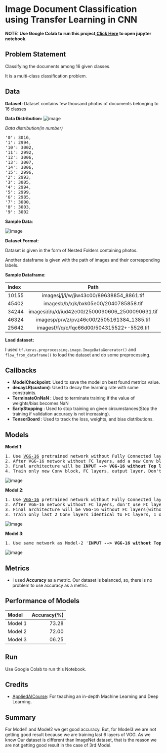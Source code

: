 # Image Document Classification using Transfer Learning in CNN

**NOTE: Use Google Colab to run this project,[Click Here](https://colab.research.google.com/drive/13A4TuM8gO-AodUfL0AUkq5fvXii_xebn?usp=sharing) to open jupyter notebook.**

## Problem Statement
Classifying the documents among 16 given classes.

It is a multi-class classification problem.

## Data
__Dataset__: Dataset contains few thousand photos of documents belonging to 16 classes

__Data Distribution:__ 
![image](https://user-images.githubusercontent.com/32350208/122882842-384cb280-d35a-11eb-9528-4ad63ace91ba.png)

_Data distribution(in number)_
<pre>
'0': 3016,
'1': 2994,
'10': 3002,
'11': 2992,
'12': 3006,
'13': 3007,
'14': 3006,
'15': 2996,
'2': 2993,
'3': 3005,
'4': 2994,
'5': 2999,
'6': 2985,
'7': 3000,
'8': 3003,
'9': 3002
</pre>

__Sample Data__:

![image](https://user-images.githubusercontent.com/32350208/122882997-5d412580-d35a-11eb-8d70-6dd1b93ef734.png)

__Dataset Format__:

Dataset is given in the form of Nested Folders containing photos. 

Another dataframe is given with the path of images and their corresponding labels.

__Sample Dataframe__:

|Index  |Path                                             |Label|
| :---  |  :----:                                         | ---:|               
|10155	|imagesj/j/i/w/jiw43c00/89638854_8861.tif	        |6    |
|45402	|imagesb/b/x/k/bxk05e00/2040785858.tif	          |10   |
|34244	|imagesi/i/u/d/iud42e00/2500090606_2500090631.tif	|12   |
|46324	|imagesp/p/v/z/pvz46c00/2505161384_1385.tif	      |1    |
|25642	|imagesf/f/q/c/fqc66d00/504315522+-5526.tif	      |3    |

__Load dataset:__

I used `tf.keras.preprocessing.image.ImageDataGenerator()` and `flow_from_dataframe()` to load the dataset and do some preprocessing.

## Callbacks
* __ModelCheckpoint__: Used to save the model on best found metrics value.
* __decayLR(custom)__: Used to decay the learning rate with some constraints.
* __TerminateOnNaN__ : Used to terminate training if the value of weights/bias becomes NaN
* __EarlyStopping__  : Used to stop training on given circumstances(Stop the training if validation accuracy is not increasing).
* __TensorBoard__    : Used to track the loss, weights, and bias distributions.
## Models

__Model 1__:
<pre>
1. Use <a href='https://www.tensorflow.org/api_docs/python/tf/keras/applications/VGG16'>VGG-16</a> pretrained network without Fully Connected layers and initilize all the weights with Imagenet trained weights. 
2. After VGG-16 network without FC layers, add a new Conv block ( 1 Conv layer and 1 Maxpooling ), 2 FC layers and a output layer to classify 16 classes. You are free to choose any hyperparameters/parameters of conv block, FC layers, output layer. 
3. Final architecture will be <b>INPUT --> VGG-16 without Top layers(FC) --> Conv Layer --> Maxpool Layer --> 2 FC layers --> Output Layer</b>
4. Train only new Conv block, FC layers, output layer. Don't train the VGG-16 network. 
</pre>
![image](https://user-images.githubusercontent.com/32350208/122886056-3f28f480-d35d-11eb-9daa-127b2d0cf6f0.png)

__Model 2__:
<pre>
1. Use <a href='https://www.tensorflow.org/api_docs/python/tf/keras/applications/VGG16'>VGG-16</a> pretrained network without Fully Connected layers and initilize all the weights with Imagenet trained weights.
2. After VGG-16 network without FC layers, don't use FC layers, use conv layers only as Fully connected layer. any FC layer can be converted to a CONV layer. This conversion will reduce the No of Trainable parameters in FC layers. For example, an FC layer with K=4096 that is looking at some input volume of size 7×7×512 can be equivalently expressed as a CONV layer with F=7,P=0,S=1,K=4096. In other words, we are setting the filter size to be exactly the size of the input volume, and hence the output will simply be 1×1×4096 since only a single depth column “fits” across the input volume, giving identical result as the initial FC layer. You can refer <a href='http://cs231n.github.io/convolutional-networks/#convert'>this</a> link to better understanding of using Conv layer in place of fully connected layers.
3. Final architecture will be VGG-16 without FC layers(without top), 2 Conv layers identical to FC layers, 1 output layer for 16 class classification. <b>INPUT --> VGG-16 without Top layers(FC) --> 2 Conv Layers identical to FC --> Output Layer</b>
3. Train only last 2 Conv layers identical to FC layers, 1 output layer. Don't train the VGG-16 network. 
</pre>
![image](https://user-images.githubusercontent.com/32350208/122886192-5b2c9600-d35d-11eb-8977-cc0bb26617b6.png)


__Model 3__:
<pre>
1. Use same network as Model-2 '<b>INPUT --> VGG-16 without Top layers(FC) --> 2 Conv Layers identical to FC --> Output Layer</b>' and train only Last 6 Layers of VGG-16 network, 2 Conv layers identical to FC layers, 1 output layer.
</pre>
![image](https://user-images.githubusercontent.com/32350208/122886764-de4dec00-d35d-11eb-8676-97d2897e3837.png)

## Metrics
* I used **Accuracy** as a metric. Our dataset is balanced, so, there is no problem to use accuracy as a metric.

## Performance of Models

| Model   | Accuracy(%) |
| :---    | ---:        |
| Model 1 | 73.28       |
| Model 2 | 72.00       |
| Model 3 | 06.25       |

## Run 
Use Google Colab to run this Notebook.

## Credits
* [AppliedAICourse](https://www.appliedaicourse.com): For teaching an in-depth Machine Learning and Deep Learning.

## Summary
For Model1 and Model2 we get good accuracy. 
But, for Model3 we are not getting good result because we are training last 6 layers of VGG.
As we know Our dataset is different than ImageNet dataset, that is the reason we are not getting good result in the case of 3rd Model.


